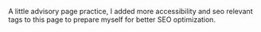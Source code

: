 A little advisory page practice, I added more accessibility and seo relevant tags to this page to prepare myself for better SEO optimization.  
